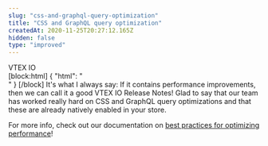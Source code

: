 ```yaml
---
slug: "css-and-graphql-query-optimization"
title: "CSS and GraphQL query optimization"
createdAt: 2020-11-25T20:27:12.165Z
hidden: false
type: "improved"
---
```


<div class="badge" id="vtex-io">VTEX IO</div>
[block:html]
{
  "html": "<br/>"
}
[/block]
It's what I always say: If it contains performance improvements, then we can call it a good VTEX IO Release Notes! Glad to say that our team has worked really hard on CSS and GraphQL query optimizations and that these are already natively enabled in your store. 

For more info, check out our documentation on [best practices for optimizing performance](https://vtex.io/docs/recipes/store-management/best-practices-for-optimizing-performance/)!